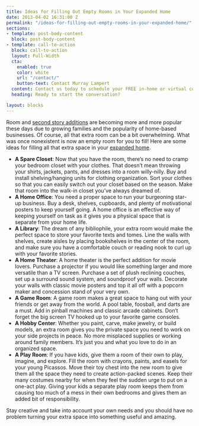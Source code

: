```yaml
---
title: Ideas for Filling Out Empty Rooms in Your Expanded Home
date: 2013-04-02 16:31:00 Z
permalink: "/ideas-for-filling-out-empty-rooms-in-your-expanded-home/"
sections:
- template: post-body-content
  block: post-body-content
- template: call-to-action
  block: call-to-action
  layout: Full-Width
  cta:
    enabled: true
    color: white
    url: "/contact/"
    button-text: Contact Murray Lampert
  content: Contact us today to schedule your FREE in-home or virtual consultation.
  heading: Ready to start the conversation?

layout: blocks
---
```


Room and <a href="/san-diego-second-story-addition/">second story additions</a> are becoming more and more popular these days due to growing families and the popularity of home-based businesses. Of course, all that extra room can be a bit overwhelming. What was once nonexistent is now an empty room for you to fill! Here are some ideas for filling all that extra space in your <a href="/san-diego-room-additions/">expanded home</a>.
<ul>
	<li><strong>A Spare Closet</strong>: Now that you have the room, there’s no need to cramp your bedroom closet with your clothes. That doesn’t mean throwing your shirts, jackets, pants, and dresses into a room willy-nilly. Buy and install shelving/hanging units for clothing organization. Sort your clothes so that you can easily switch out your closet based on the season. Make that room into the walk-in closet you’ve always dreamed of.</li>
	<li><strong>A Home Office</strong>: You need a proper space to run your burgeoning star-up business. Buy a desk, shelves, cupboards, and plenty of motivational posters to keep yourself going. A home office is an effective way of keeping yourself on task as it gives you a physical space that is separate from your home life.</li>
	<li><strong>A Library</strong>: The dream of any bibliophile, your extra room would make the perfect space to store your favorite texts and tomes. Line the walls with shelves, create aisles by placing bookshelves in the center of the room, and make sure you have a comfortable couch or reading nook to curl up with your favorite stories.</li>
	<li><strong>A Home Theater</strong>: A home theater is the perfect addition for movie lovers. Purchase a projector if you would like something larger and more versatile than a TV screen. Purchase a set of plush reclining couches, set up a surround sound system, and soundproof your walls. Decorate your walls with classic movie posters and top it all off with a popcorn maker and concession stand of your very own.</li>
	<li><strong>A Game Room</strong>: A game room makes a great space to hang out with your friends or get away from the world. A pool table, foosball, and darts are a must. Add in pinball machines and classic arcade cabinets. Don’t forget the big screen TV hooked up to your favorite game consoles.</li>
	<li><strong>A Hobby Center</strong>: Whether you paint, carve, make jewelry, or build models, an extra room gives you the private space you need to work on your side projects in peace. No more misplaced supplies or working around family members. It’s just you and what you love to do in an organized space.</li>
	<li><strong>A Play Room</strong>: If you have kids, give them a room of their own to play, imagine, and explore. Fill the room with crayons, paints, and easels for your young Picassos. Move their toy chest into the new room to give them all the space they need to create action-packed scenes. Keep their many costumes nearby for when they feel the sudden urge to put on a one-act play. Giving your kids a separate play room keeps them from causing too much of a mess in their own bedrooms and gives them an added bit of responsibility.</li>
</ul>
Stay creative and take into account your own needs and you should have no problem turning your extra space into something useful and amazing.
